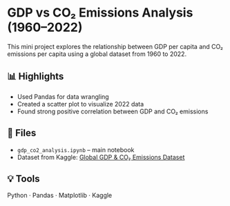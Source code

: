 # GDP vs CO₂ Emissions Analysis (1960–2022)

This mini project explores the relationship between GDP per capita and CO₂ emissions per capita using a global dataset from 1960 to 2022.

## 📊 Highlights
- Used Pandas for data wrangling
- Created a scatter plot to visualize 2022 data
- Found strong positive correlation between GDP and CO₂ emissions

## 📁 Files
- `gdp_co2_analysis.ipynb` – main notebook
- Dataset from Kaggle: [Global GDP & CO₂ Emissions Dataset](https://www.kaggle.com/datasets/pralabhpoudel/global-gdp-and-co-emissions-dataset-19602022)

## 💡 Tools
Python · Pandas · Matplotlib · Kaggle
